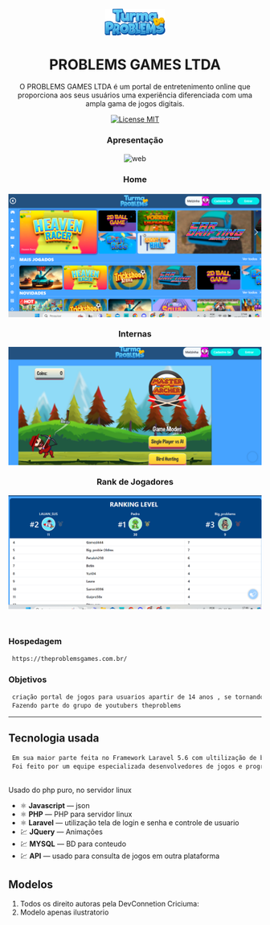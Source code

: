 <h1 align="center">
<br>
  <img src="img/Logo.png"  width="120">
<br>
<br>
PROBLEMS GAMES LTDA
</h1>

<p align="center">
O PROBLEMS GAMES LTDA é um portal de entretenimento online que proporciona aos seus usuários uma experiência diferenciada com uma ampla gama de jogos digitais.</p>

<p align="center">
  <a href="#">
    <img src="https://img.shields.io/badge/License-MIT-blue.svg" alt="License MIT">
  </a>
</p>

<div align="center">

### Apresentação

<img src="img/theproblens.gif" alt="web" align="center" width="525"><br>

### Home


  <img src="img/home.png" alt="web" align="center" width="525"><br>

  ### Internas

  <img src="img/interna3.png" alt="web" align="center" width="525"><br>

   ### Rank de Jogadores

  <img src="img/interna01.png" alt="web" align="center" width="525"><br>
  
  <br> 

</div>

 ### Hospedagem 
```sh
 https://theproblemsgames.com.br/
```
 ### Objetivos
```sh
 criação portal de jogos para usuarios apartir de 14 anos , se tornando maior central de jogos online de Criciuma.
 Fazendo parte do grupo de youtubers theproblems

```


<hr />

## Tecnologia usada

```sh
 Em sua maior parte feita no Framework Laravel 5.6 com ultilização de boas praticas no codigo e segurança em nuvem
 Foi feito por um equipe especializada desenvolvedores de jogos e programadores na qual fiz parte com programador Senion 
 
```

Usado do php puro, no servidor linux 

- ⚛️ **Javascript** — json
- ⚛️ **PHP** — PHP para servidor linux
- ⚛️ **Laravel** — utilização tela de login e senha e controle de usuario
- 💹 **JQuery** — Animações
- 💹 **MYSQL** — BD para conteudo
- 💹 **API** — usado para consulta de jogos em outra plataforma



## Modelos

1. Todos os direito autoras pela DevConnetion Criciuma:<br />
3. Modelo apenas ilustratorio<br />






